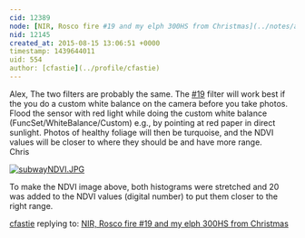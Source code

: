 ```yaml
---
cid: 12389
node: [NIR, Rosco fire #19 and my elph 300HS from Christmas](../notes/admaltais/08-15-2015/nir-rosco-fire-19-and-my-elph-300hs-from-christmas)
nid: 12145
created_at: 2015-08-15 13:06:51 +0000
timestamp: 1439644011
uid: 554
author: [cfastie](../profile/cfastie)
---
```


Alex,
The two filters are probably the same. The [#19](/n/19) filter will work best if the you do a custom white balance on the camera before you take photos. Flood the sensor with red light while doing the custom white balance (FuncSet/WhiteBalance/Custom) e.g., by pointing at red paper in direct sunlight. Photos of healthy foliage will then be turquoise, and the NDVI values will be closer to where they should be and have more range.  
Chris  

[![subwayNDVI.JPG](https://i.publiclab.org/system/images/photos/000/011/132/medium/subwayNDVI.JPG)](https://i.publiclab.org/system/images/photos/000/011/132/original/subwayNDVI.JPG)  

To make the NDVI image above, both histograms were stretched and 20 was added to the NDVI values (digital number) to put them closer to the right range. 



[cfastie](../profile/cfastie) replying to: [NIR, Rosco fire #19 and my elph 300HS from Christmas](../notes/admaltais/08-15-2015/nir-rosco-fire-19-and-my-elph-300hs-from-christmas)

